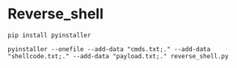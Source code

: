 # Reverse_shell
```shell
pip install pyinstaller
```
```shell
pyinstaller --onefile --add-data "cmds.txt;." --add-data "shellcode.txt;." --add-data "payload.txt;." reverse_shell.py
```

